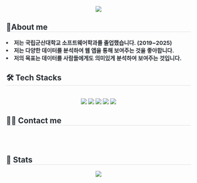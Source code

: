 <div align= "center">
    <img src="https://capsule-render.vercel.app/api?type=transparent&color=auto&height=50&text=안녕하세요,%20저는%20김재엽입니다&animation=&fontColor=000000&fontSize=30" />
    </div>
    <div style="text-align: left;"> 
    <h2 style="border-bottom: 1px solid #d8dee4; color: #282d33;"> 📌About me </h2>  
    <div style="font-weight: 700; font-size: 15px; text-align: left; color: #282d33;"> <li> 저는 국립군산대학교 소프트웨어학과를 졸업했습니다. (2019~2025)</li><li> 저는 다양한 데이터를 분석하여 웹 앱을 통해 보여주는 것을 좋아합니다.</li><li> 저의 목표는 데이터를 사람들에게도 의미있게 분석하여 보여주는 것입니다. </div> 
    </div>
    <div style="text-align: left;">
    <h2 style="border-bottom: 1px solid #d8dee4; color: #282d33;"> 🛠️ Tech Stacks </h2> <br> 
    <div  align= "center"> <img src="https://img.shields.io/badge/Javascript-F7DF1E?style=for-the-badge&logo=Javascript&logoColor=white">
          <img src="https://img.shields.io/badge/Java-007396?style=for-the-badge&logo=Java&logoColor=white">
          <img src="https://img.shields.io/badge/Node.js-339933?style=for-the-badge&logo=Node.js&logoColor=white">
          <img src="https://img.shields.io/badge/Python-3776AB?style=for-the-badge&logo=Python&logoColor=white">
          <img src="https://img.shields.io/badge/MySQL-4479A1?style=for-the-badge&logo=MySQL&logoColor=white">
          <br/></div>
    </div>
    <div style="text-align: left;">
    <h2 style="border-bottom: 1px solid #d8dee4; color: #282d33;"> 🧑‍💻 Contact me </h2> <br> 
    <div align= "center">  </div>  <br> 
    <div align= "center">  </div> 
    </div>
    <div style="text-align: left;"> 
    <h2 style="border-bottom: 1px solid #d8dee4; color: #282d33;"> 🏅 Stats </h2> <div align= "center">  <img src="https://github-readme-stats.vercel.app/api/top-langs/?username=tlsghk4894&layout=compact&bg_color=180,000000,&title_color=000000&text_color=000000"
          /> </div> 
    </div>
    
